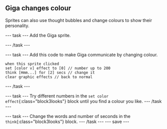 ## Giga changes colour

Sprites can also use thought bubbles and change colours to show their personality.

--- task ---
Add the Giga sprite.

--- /task ---

--- task ---
Add this code to make Giga communicate by changing colour. 

```blocks3
when this sprite clicked
set [color v] effect to [0] // number up to 200
think [Hmm...] for [2] secs // change it
clear graphic effects // back to normal
```

--- /task ---

--- task ---
Try different numbers in the `set color effect`{:class="block3looks"} block until you find a colour you like. 
--- /task ---

--- task ---
Change the words and number of seconds in the `think`{:class="block3looks"} block.
--- /task ---
--- save ---
